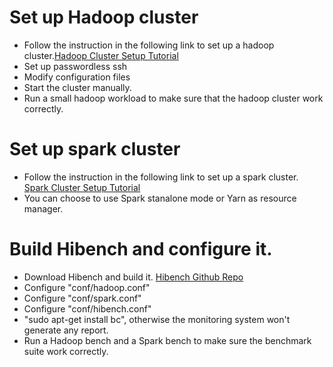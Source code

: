 # Set up Hadoop cluster
- Follow the instruction in the following link to set up a hadoop cluster.[Hadoop Cluster Setup Tutorial](https://www.linode.com/docs/databases/hadoop/how-to-install-and-set-up-hadoop-cluster)
- Set up passwordless ssh
- Modify configuration files 
- Start the cluster manually.
- Run a small hadoop workload to make sure that the hadoop cluster work correctly.

# Set up spark cluster
- Follow the instruction in the following link to set up a spark cluster. [Spark Cluster Setup Tutorial](https://medium.com/ymedialabs-innovation/apache-spark-on-a-multi-node-cluster-b75967c8cb2b)
- You can choose to use Spark stanalone mode or Yarn as resource manager.

# Build Hibench and configure it.
- Download Hibench and build it. [Hibench Github Repo](https://github.com/Intel-bigdata/HiBench)
- Configure "conf/hadoop.conf"
- Configure "conf/spark.conf"
- Configure "conf/hibench.conf"
- "sudo apt-get install bc", otherwise the monitoring system won't generate any report.
- Run a Hadoop bench and a Spark bench to make sure the benchmark suite work correctly.




